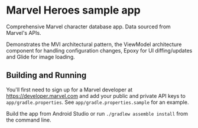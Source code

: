# Marvel Heroes sample app

Comprehensive Marvel character database app. Data sourced from Marvel's APIs.

Demonstrates the MVI architectural pattern, the ViewModel architecture component for handling configuration changes, Epoxy for UI diffing/updates and Glide for image loading.

## Building and Running

You'll first need to sign up for a Marvel developer at https://developer.marvel.com and add your public and private API keys to `app/gradle.properties`. See `app/gradle.properties.sample` for an example.

Build the app from Android Studio or run `./gradlew assemble install` from the command line.
